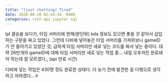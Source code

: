 ```yaml
---
title: "[just chatting] Tired"
date: 2020-08-28 02:43:34 -0400
categories: riot-api jupyter sql
---
```


lpl 결승을 보다가, 타임 서머리에 현재(분단위) kda 정보도 있으면 좋을 것 같아서
삽입하는 구문을 짜고 있었다.
그런데 디비에 넣어놓은 타임 서머리를 가져와보니 gameID가 안 들어가고 있었던 것;
급하게 타임 서머리만 새로 넣는 코드를 짜서 넣는 중이다.
대략 26만개의 gameID에 대해 타임 서머리만 새로 넣는 작업 중...
내일 오후까진 완료돼야 하는데 잘 모르겠다,, (api 만료 시간)

디비에 넣는 작업은 430명 정도 완료한 상태다.
더 늦기 전에 발견한 걸 다행으로 생각하고 자야겠다...ㅎ
